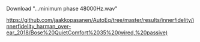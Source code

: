 Download "...minimum phase 48000Hz.wav"

https://github.com/jaakkopasanen/AutoEq/tree/master/results/innerfidelity/innerfidelity_harman_over-ear_2018/Bose%20QuietComfort%2035%20(wired,%20passive)
